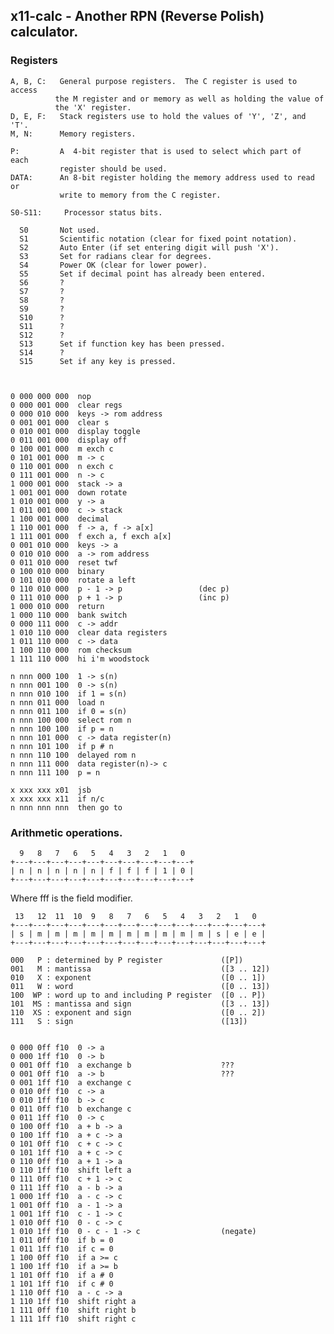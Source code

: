 ## x11-calc - Another RPN (Reverse Polish) calculator.

### Registers

    A, B, C:   General purpose registers.  The C register is used to access
              the M register and or memory as well as holding the value of
              the 'X' register. 
    D, E, F:   Stack registers use to hold the values of 'Y', 'Z', and 'T'.
    M, N:      Memory registers.

    P:         A  4-bit register that is used to select which part of  each
               register should be used.
    DATA:      An 8-bit register holding the memory address used to read or
               write to memory from the C register.

    S0-S11:     Processor status bits.

      S0       Not used.
      S1       Scientific notation (clear for fixed point notation).
      S2       Auto Enter (if set entering digit will push 'X').
      S3       Set for radians clear for degrees.
      S4       Power OK (clear for lower power).
      S5       Set if decimal point has already been entered.
      S6       ?
      S7       ?
      S8       ?
      S9       ?
      S10      ?
      S11      ?
      S12      ?
      S13      Set if function key has been pressed.
      S14      ?
      S15      Set if any key is pressed.



    0 000 000 000  nop
    0 000 001 000  clear regs
    0 000 010 000  keys -> rom address
    0 001 001 000  clear s
    0 010 001 000  display toggle
    0 011 001 000  display off
    0 100 001 000  m exch c
    0 101 001 000  m -> c
    0 110 001 000  n exch c
    0 111 001 000  n -> c
    1 000 001 000  stack -> a
    1 001 001 000  down rotate
    1 010 001 000  y -> a
    1 011 001 000  c -> stack
    1 100 001 000  decimal
    1 110 001 000  f -> a, f -> a[x]
    1 111 001 000  f exch a, f exch a[x]
    0 001 010 000  keys -> a
    0 010 010 000  a -> rom address
    0 011 010 000  reset twf
    0 100 010 000  binary
    0 101 010 000  rotate a left
    0 110 010 000  p - 1 -> p                 (dec p)
    0 111 010 000  p + 1 -> p                 (inc p)
    1 000 010 000  return
    1 000 110 000  bank switch
    0 000 111 000  c -> addr
    1 010 110 000  clear data registers
    1 011 110 000  c -> data
    1 100 110 000  rom checksum
    1 111 110 000  hi i'm woodstock

    n nnn 000 100  1 -> s(n)
    n nnn 001 100  0 -> s(n)
    n nnn 010 100  if 1 = s(n)
    n nnn 011 000  load n
    n nnn 011 100  if 0 = s(n)
    n nnn 100 000  select rom n
    n nnn 100 100  if p = n
    n nnn 101 000  c -> data register(n)
    n nnn 101 100  if p # n
    n nnn 110 100  delayed rom n
    n nnn 111 000  data register(n)-> c
    n nnn 111 100  p = n

    x xxx xxx x01  jsb
    x xxx xxx x11  if n/c 
    n nnn nnn nnn  then go to


### Arithmetic operations.

      9   8   7   6   5   4   3   2   1   0
    +---+---+---+---+---+---+---+---+---+---+
    | n | n | n | n | n | f | f | f | 1 | 0 |
    +---+---+---+---+---+---+---+---+---+---+
    
   Where fff is the field modifier.

     13   12  11  10  9   8   7   6   5   4   3   2   1   0
    +---+---+---+---+---+---+---+---+---+---+---+---+---+---+
    | s | m | m | m | m | m | m | m | m | m | m | s | e | e |
    +---+---+---+---+---+---+---+---+---+---+---+---+---+---+

    000   P : determined by P register             ([P])
    001   M : mantissa                             ([3 .. 12])
    010   X : exponent                             ([0 .. 1])
    011   W : word                                 ([0 .. 13])
    100  WP : word up to and including P register  ([0 .. P])
    101  MS : mantissa and sign                    ([3 .. 13])
    110  XS : exponent and sign                    ([0 .. 2])
    111   S : sign                                 ([13])


    0 000 0ff f10  0 -> a
    0 000 1ff f10  0 -> b
    0 001 0ff f10  a exchange b                    ???
    0 001 0ff f10  a -> b                          ???
    0 001 1ff f10  a exchange c
    0 010 0ff f10  c -> a
    0 010 1ff f10  b -> c
    0 011 0ff f10  b exchange c
    0 011 1ff f10  0 -> c
    0 100 0ff f10  a + b -> a
    0 100 1ff f10  a + c -> a
    0 101 0ff f10  c + c -> c
    0 101 1ff f10  a + c -> c
    0 110 0ff f10  a + 1 -> a
    0 110 1ff f10  shift left a
    0 111 0ff f10  c + 1 -> c
    0 111 1ff f10  a - b -> a
    1 000 1ff f10  a - c -> c
    1 001 0ff f10  a - 1 -> a
    1 001 1ff f10  c - 1 -> c
    1 010 0ff f10  0 - c -> c
    1 010 1ff f10  0 - c - 1 -> c                  (negate)
    1 011 0ff f10  if b = 0
    1 011 1ff f10  if c = 0
    1 100 0ff f10  if a >= c
    1 100 1ff f10  if a >= b
    1 101 0ff f10  if a # 0
    1 101 1ff f10  if c # 0
    1 110 0ff f10  a - c -> a
    1 110 1ff f10  shift right a
    1 111 0ff f10  shift right b
    1 111 1ff f10  shift right c
